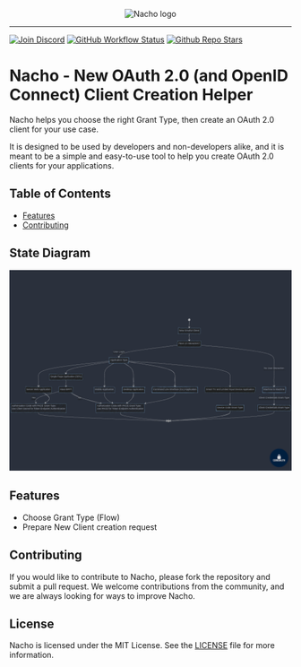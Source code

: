 <p align="center">
    <img src="https://nacho.cerberauth.com/logo.png" height="150" alt="Nacho logo">
</p>

---

[![Join Discord](https://img.shields.io/discord/1242773130137833493?label=Discord&style=for-the-badge)](https://vulnapi.cerberauth.com/discord)
[![GitHub Workflow Status](https://img.shields.io/github/actions/workflow/status/cerberauth/nacho/ci.yml?branch=main&label=core%20build&style=for-the-badge)](https://github.com/cerberauth/vulnapi/actions/workflows/ci.yml)
[![Github Repo Stars](https://img.shields.io/github/stars/cerberauth/nacho?style=for-the-badge)](https://github.com/cerberauth/nacho)

# Nacho - New OAuth 2.0 (and OpenID Connect) Client Creation Helper

Nacho helps you choose the right Grant Type, then create an OAuth 2.0 client for your use case.

It is designed to be used by developers and non-developers alike, and it is meant to be a simple and easy-to-use tool to help you create OAuth 2.0 clients for your applications.

## Table of Contents

- [Features](#features)
- [Contributing](#contributing)

## State Diagram

![Grant Type Choice State Diagram](./docs/grant-type-state-diagram.png)

## Features

- Choose Grant Type (Flow)
- Prepare New Client creation request

## Contributing

If you would like to contribute to Nacho, please fork the repository and submit a pull request. We welcome contributions from the community, and we are always looking for ways to improve Nacho.

## License

Nacho is licensed under the MIT License. See the [LICENSE](./LICENSE) file for more information.
